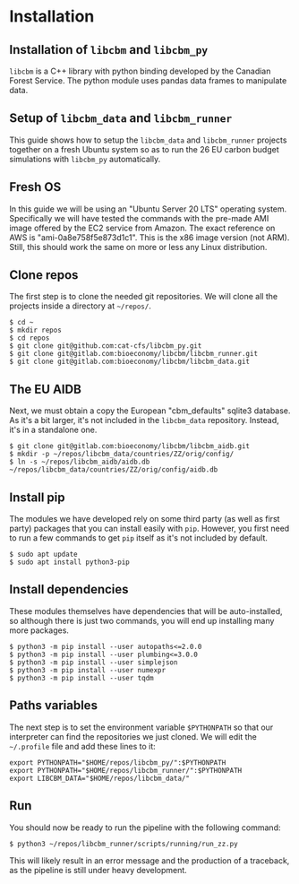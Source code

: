 # Installation

## Installation of `libcbm` and `libcbm_py`

`libcbm` is a C++ library with python binding developed by the Canadian Forest Service.
The python module uses pandas data frames to manipulate data.


## Setup of `libcbm_data` and `libcbm_runner`

This guide shows how to setup the `libcbm_data` and `libcbm_runner` projects together on a fresh Ubuntu system so as to run the 26 EU carbon budget simulations with `libcbm_py` automatically.

## Fresh OS

In this guide we will be using an "Ubuntu Server 20 LTS" operating system. Specifically we will have tested the commands with the pre-made AMI image offered by the EC2 service from Amazon. The exact reference on AWS is "ami-0a8e758f5e873d1c1". This is the x86 image version (not ARM). Still, this should work the same on more or less any Linux distribution.

## Clone repos

The first step is to clone the needed git repositories. We will clone all the projects inside a directory at `~/repos/`.

    $ cd ~
    $ mkdir repos
    $ cd repos
    $ git clone git@github.com:cat-cfs/libcbm_py.git
    $ git clone git@gitlab.com:bioeconomy/libcbm/libcbm_runner.git
    $ git clone git@gitlab.com:bioeconomy/libcbm/libcbm_data.git

## The EU AIDB

Next, we must obtain a copy the European "cbm_defaults" sqlite3 database. As it's a bit larger, it's not included in the `libcbm_data` repository. Instead, it's in a standalone one.

    $ git clone git@gitlab.com:bioeconomy/libcbm/libcbm_aidb.git
    $ mkdir -p ~/repos/libcbm_data/countries/ZZ/orig/config/
    $ ln -s ~/repos/libcbm_aidb/aidb.db ~/repos/libcbm_data/countries/ZZ/orig/config/aidb.db

## Install pip

The modules we have developed rely on some third party (as well as first party) packages that you can install easily with `pip`. However, you first need to run a few commands to get `pip` itself as it's not included by default.

    $ sudo apt update
    $ sudo apt install python3-pip

## Install dependencies

These modules themselves have dependencies that will be auto-installed, so although there is just two commands, you will end up installing many more packages.

    $ python3 -m pip install --user autopaths<=2.0.0
    $ python3 -m pip install --user plumbing<=3.0.0
    $ python3 -m pip install --user simplejson
    $ python3 -m pip install --user numexpr
    $ python3 -m pip install --user tqdm

## Paths variables

The next step is to set the environment variable `$PYTHONPATH` so that our interpreter can find the repositories we just cloned. We will edit the `~/.profile` file and add these lines to it:

    export PYTHONPATH="$HOME/repos/libcbm_py/":$PYTHONPATH
    export PYTHONPATH="$HOME/repos/libcbm_runner/":$PYTHONPATH
    export LIBCBM_DATA="$HOME/repos/libcbm_data/"

## Run

You should now be ready to run the pipeline with the following command:

    $ python3 ~/repos/libcbm_runner/scripts/running/run_zz.py

This will likely result in an error message and the production of a traceback, as the pipeline is still under heavy development.

